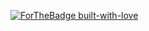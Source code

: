 [![ForTheBadge built-with-love](http://ForTheBadge.com/images/badges/built-with-love.svg)](https://arcapada.work/)
